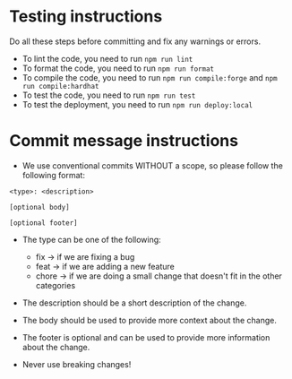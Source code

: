 # Testing instructions

Do all these steps before committing and fix any warnings or errors.

- To lint the code, you need to run `npm run lint`
- To format the code, you need to run `npm run format`
- To compile the code, you need to run `npm run compile:forge` and `npm run compile:hardhat`
- To test the code, you need to run `npm run test`
- To test the deployment, you need to run `npm run deploy:local`

# Commit message instructions

- We use conventional commits WITHOUT a scope, so please follow the following format:

```
<type>: <description>

[optional body]

[optional footer]
```

- The type can be one of the following:

  - fix -> if we are fixing a bug
  - feat -> if we are adding a new feature
  - chore -> if we are doing a small change that doesn't fit in the other categories

- The description should be a short description of the change.
- The body should be used to provide more context about the change.
- The footer is optional and can be used to provide more information about the change.
- Never use breaking changes!
